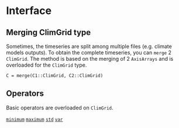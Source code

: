 # Interface

## Merging ClimGrid type

Sometimes, the timeseries are split among multiple files (e.g. climate models outputs). To obtain the complete timeseries, you can `merge` 2 `ClimGrid`. The method is based on the merging of 2 `AxisArrays` and is overloaded for the `ClimGrid` type.

```julia-repl
C = merge(C1::ClimGrid, C2::ClimGrid)
```

## Operators

Basic operators are overloaded on `ClimGrid`.


[`minimum`](@ref)
[`maximum`](@ref)
[`std`](@ref)
[`var`](@ref)
